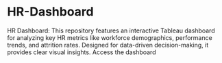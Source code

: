 # HR-Dashboard
HR Dashboard: This repository features an interactive Tableau dashboard for analyzing key HR metrics like workforce demographics, performance trends, and attrition rates. Designed for data-driven decision-making, it provides clear visual insights. Access the dashboard 
